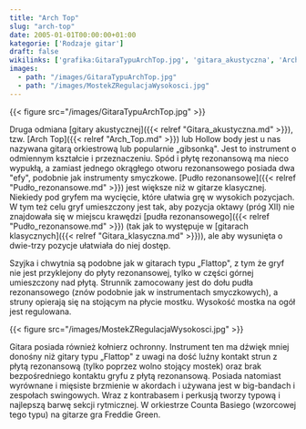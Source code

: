 ```yaml
---
title: "Arch Top"
slug: "arch-top"
date: 2005-01-01T00:00:00+01:00
kategorie: ['Rodzaje gitar']
draft: false
wikilinks: ['grafika:GitaraTypuArchTop.jpg', 'gitara_akustyczna', 'Arch_Top', 'Pud%C5%82o_rezonansowe', 'pud%C5%82o_rezonansowe', 'gitara_klasyczna', 'Grafika:MostekZRegulacjaWysokosci.jpg', 'swing', 'Count_Basie', 'Freddie_Green']
images:
  - path: "/images/GitaraTypuArchTop.jpg"
  - path: "/images/MostekZRegulacjaWysokosci.jpg"
---
```

{{< figure src="/images/GitaraTypuArchTop.jpg" >}}

Druga odmiana [gitary akustycznej]({{< relref "Gitara_akustyczna.md" >}}), tzw.
[Arch Top]({{< relref "Arch_Top.md" >}}) lub Hollow body jest u nas nazywana
gitarą orkiestrową lub popularnie „gibsonką". Jest to instrument o
odmiennym kształcie i przeznaczeniu. Spód i płytę rezonansową ma nieco
wypukłą, a zamiast jednego okrągłego otworu rezonansowego posiada dwa
"efy", podobnie jak instrumenty smyczkowe. [Pudło
rezonansowe]({{< relref "Pudło_rezonansowe.md" >}}) jest większe niż w gitarze
klasycznej. Niekiedy pod gryfem ma wycięcie, które ułatwia grę w
wysokich pozycjach. W tym też celu gryf umieszczony jest tak, aby
pozycja oktawy (próg XII) nie znajdowała się w miejscu krawędzi [pudła
rezonansowego]({{< relref "Pudło_rezonansowe.md" >}}) (tak jak to występuje w
[gitarach klasycznych]({{< relref "Gitara_klasyczna.md" >}})), ale aby wysunięta
o dwie-trzy pozycje ułatwiała do niej dostęp.

Szyjka i chwytnia są podobne jak w gitarach typu „Flattop", z tym że
gryf nie jest przyklejony do płyty rezonansowej, tylko w części górnej
umieszczony nad płytą. Strunnik zamocowany jest do dołu pudła
rezonansowego (znów podobnie jak w instrumentach smyczkowych), a struny
opierają się na stojącym na płycie mostku. Wysokość mostka na ogół jest
regulowana.

{{< figure src="/images/MostekZRegulacjaWysokosci.jpg" >}}

Gitara posiada również kołnierz ochronny. Instrument ten ma dźwięk mniej
donośny niż gitary typu „Flattop" z uwagi na dość luźny kontakt strun z
płytą rezonansową (tylko poprzez wolno stojący mostek) oraz brak
bezpośredniego kontaktu gryfu z płytą rezonansową. Posiada natomiast
wyrównane i mięsiste brzmienie w akordach i używana jest w big-bandach i
zespołach swingowych<!-- link nie odnosił się do niczego -->. Wraz z kontrabasem i perkusją
tworzy typową i najlepszą barwę sekcji rytmicznej. W orkiestrze Counta
Basiego<!-- link nie odnosił się do niczego --> (wzorcowej tego typu) na gitarze gra
Freddie Green<!-- link nie odnosił się do niczego -->.

